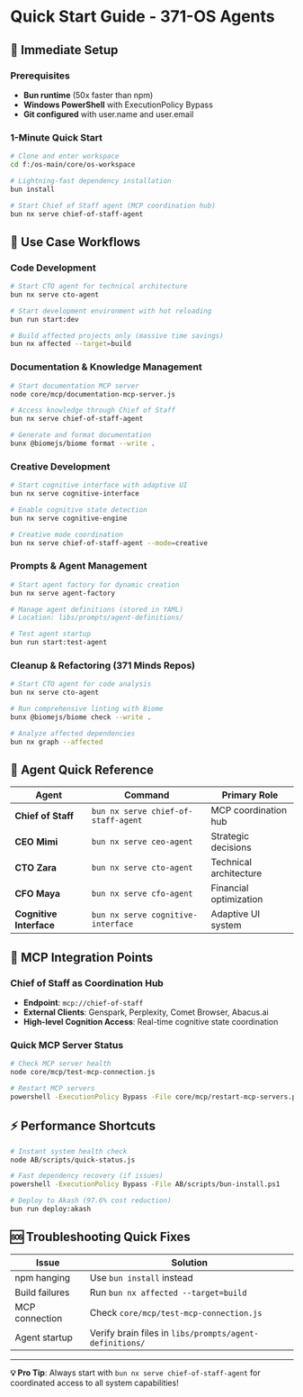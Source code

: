 # Quick Start Guide - 371-OS Agents

## 🚀 Immediate Setup

### Prerequisites
- **Bun runtime** (50x faster than npm)
- **Windows PowerShell** with ExecutionPolicy Bypass
- **Git configured** with user.name and user.email

### 1-Minute Quick Start
```bash
# Clone and enter workspace
cd f:/os-main/core/os-workspace

# Lightning-fast dependency installation
bun install

# Start Chief of Staff agent (MCP coordination hub)
bun nx serve chief-of-staff-agent
```

## 🎯 Use Case Workflows

### Code Development
```bash
# Start CTO agent for technical architecture
bun nx serve cto-agent

# Start development environment with hot reloading
bun run start:dev

# Build affected projects only (massive time savings)
bun nx affected --target=build
```

### Documentation & Knowledge Management
```bash
# Start documentation MCP server
node core/mcp/documentation-mcp-server.js

# Access knowledge through Chief of Staff
bun nx serve chief-of-staff-agent

# Generate and format documentation
bunx @biomejs/biome format --write .
```

### Creative Development
```bash
# Start cognitive interface with adaptive UI
bun nx serve cognitive-interface

# Enable cognitive state detection
bun nx serve cognitive-engine

# Creative mode coordination
bun nx serve chief-of-staff-agent --mode=creative
```

### Prompts & Agent Management
```bash
# Start agent factory for dynamic creation
bun nx serve agent-factory

# Manage agent definitions (stored in YAML)
# Location: libs/prompts/agent-definitions/

# Test agent startup
bun run start:test-agent
```

### Cleanup & Refactoring (371 Minds Repos)
```bash
# Start CTO agent for code analysis
bun nx serve cto-agent

# Run comprehensive linting with Biome
bunx @biomejs/biome check --write .

# Analyze affected dependencies
bun nx graph --affected
```

## 🤖 Agent Quick Reference

| Agent | Command | Primary Role |
|-------|---------|--------------|
| **Chief of Staff** | `bun nx serve chief-of-staff-agent` | MCP coordination hub |
| **CEO Mimi** | `bun nx serve ceo-agent` | Strategic decisions |
| **CTO Zara** | `bun nx serve cto-agent` | Technical architecture |
| **CFO Maya** | `bun nx serve cfo-agent` | Financial optimization |
| **Cognitive Interface** | `bun nx serve cognitive-interface` | Adaptive UI system |

## 🔗 MCP Integration Points

### Chief of Staff as Coordination Hub
- **Endpoint**: `mcp://chief-of-staff`
- **External Clients**: Genspark, Perplexity, Comet Browser, Abacus.ai
- **High-level Cognition Access**: Real-time cognitive state coordination

### Quick MCP Server Status
```bash
# Check MCP server health
node core/mcp/test-mcp-connection.js

# Restart MCP servers
powershell -ExecutionPolicy Bypass -File core/mcp/restart-mcp-servers.ps1
```

## ⚡ Performance Shortcuts

```bash
# Instant system health check
node AB/scripts/quick-status.js

# Fast dependency recovery (if issues)
powershell -ExecutionPolicy Bypass -File AB/scripts/bun-install.ps1

# Deploy to Akash (97.6% cost reduction)
bun run deploy:akash
```

## 🆘 Troubleshooting Quick Fixes

| Issue | Solution |
|-------|----------|
| npm hanging | Use `bun install` instead |
| Build failures | Run `bun nx affected --target=build` |
| MCP connection | Check `core/mcp/test-mcp-connection.js` |
| Agent startup | Verify brain files in `libs/prompts/agent-definitions/` |

---

**💡 Pro Tip**: Always start with `bun nx serve chief-of-staff-agent` for coordinated access to all system capabilities!